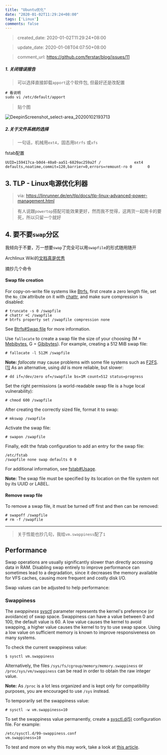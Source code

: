 ```yaml
---
title: "Ubuntu优化"
date: "2020-01-02T11:29:24+08:00"
tags: ['Linux']
comments: false
---
```


> created_date: 2020-01-02T11:29:24+08:00

> update_date: 2020-01-08T04:07:50+08:00

> comment_url: https://github.com/ferstar/blog/issues/11

##### 1. 关闭错误报告

> 可以选择直接卸载`apport`这个软件包, 但最好还是改配置

```shell
# 看说明
sudo vi /etc/default/apport
```

> 贴个图

![DeepinScreenshot_select-area_20200102193713](https://user-images.githubusercontent.com/2854276/71665297-49d18180-2d97-11ea-81d5-ce927479c346.png)

##### 2.关于文件系统的选择

> 一句话，机械用`ext4`，固态用`btrfs` 或`xfs` 

fstab配置

```shell
UUID=159417ca-b0d4-40a0-aa51-6829ac259a2f /               ext4    defaults,noatime,commit=120,barrier=0,errors=remount-ro 0       0
```

## 3. TLP - Linux电源优化利器

> via: https://linrunner.de/en/tlp/docs/tlp-linux-advanced-power-management.html

> 有人说跟`powertop`搭配可能效果更好，然而我不觉得，这两货一起用卡的要死，所以只留一个就好

## 4. 要不要`swap`分区

我倾向于不要，万一想要`swap`了完全可以用`swapfile`的形式随用随开

Archlinux Wiki的[文档真是优秀](https://wiki.archlinux.org/index.php/Swap#Swap_file)

摘抄几个命令

#### Swap file creation

For copy-on-write file systems like [Btrfs](https://wiki.archlinux.org/index.php/Btrfs), first create a zero length file, set the `No_COW` attribute on it with [chattr](https://wiki.archlinux.org/index.php/Chattr), and make sure compression is disabled:

```
# truncate -s 0 /swapfile
# chattr +C /swapfile
# btrfs property set /swapfile compression none
```

See [Btrfs#Swap file](https://wiki.archlinux.org/index.php/Btrfs#Swap_file) for more information.

Use `fallocate` to create a swap file the size of your choosing (M = [Mebibytes](https://en.wikipedia.org/wiki/Mebibyte), G = [Gibibytes](https://en.wikipedia.org/wiki/Gibibyte)). For example, creating a 512 MiB swap file:

```
# fallocate -l 512M /swapfile
```

**Note:** *fallocate* may cause problems with some file systems such as [F2FS](https://wiki.archlinux.org/index.php/F2FS).[[1\]](https://github.com/karelzak/util-linux/issues/633) As an alternative, using *dd* is more reliable, but slower:

```
# dd if=/dev/zero of=/swapfile bs=1M count=512 status=progress
```

Set the right permissions (a world-readable swap file is a huge local vulnerability):

```
# chmod 600 /swapfile
```

After creating the correctly sized file, format it to swap:

```
# mkswap /swapfile
```

Activate the swap file:

```
# swapon /swapfile
```

Finally, edit the fstab configuration to add an entry for the swap file:

```
/etc/fstab
/swapfile none swap defaults 0 0
```

For additional information, see [fstab#Usage](https://wiki.archlinux.org/index.php/Fstab#Usage).

**Note:** The swap file must be specified by its location on the file system not by its UUID or LABEL.

#### Remove swap file

To remove a swap file, it must be turned off first and then can be removed:

```
# swapoff /swapfile
# rm -f /swapfile
```

---

> 关于性能也抄几句，我给`vm.swappiness`配了`1`

## Performance

Swap operations are usually significantly slower than directly accessing data in RAM. Disabling swap entirely to improve performance can sometimes lead to a degradation, since it decreases the memory available for VFS caches, causing more frequent and costly disk I/O.

Swap values can be adjusted to help performance:

### Swappiness

The *swappiness* [sysctl](https://wiki.archlinux.org/index.php/Sysctl) parameter represents the kernel's preference (or avoidance) of swap space. Swappiness can have a value between 0 and 100, the default value is 60. A low value causes the kernel to avoid swapping, a higher value causes the kernel to try to use swap space. Using a low value on sufficient memory is known to improve responsiveness on many systems.

To check the current swappiness value:

```
$ sysctl vm.swappiness
```

Alternatively, the files `/sys/fs/cgroup/memory/memory.swappiness` or `/proc/sys/vm/swappiness` can be read in order to obtain the raw integer value.

**Note:** As `/proc` is a lot less organized and is kept only for compatibility purposes, you are encouraged to use `/sys` instead.

To temporarily set the swappiness value:

```
# sysctl -w vm.swappiness=10
```

To set the swappiness value permanently, create a [sysctl.d(5)](https://jlk.fjfi.cvut.cz/arch/manpages/man/sysctl.d.5) configuration file. For example:

```
/etc/sysctl.d/99-swappiness.conf
vm.swappiness=10
```

To test and more on why this may work, take a look at [this article](http://rudd-o.com/en/linux-and-free-software/tales-from-responsivenessland-why-linux-feels-slow-and-how-to-fix-that).